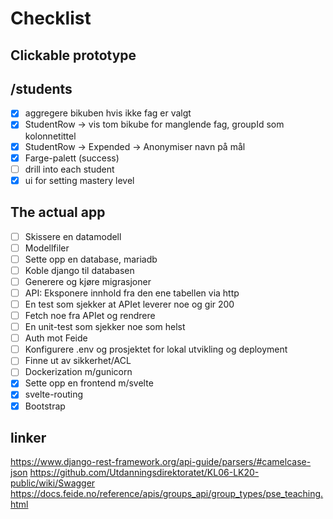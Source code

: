 # Checklist

## Clickable prototype

## /students

- [x] aggregere bikuben hvis ikke fag er valgt
- [x] StudentRow → vis tom bikube for manglende fag, groupId som kolonnetittel
- [x] StudentRow → Expended → Anonymiser navn på mål
- [x] Farge-palett (success)
- [ ] drill into each student
- [x] ui for setting mastery level

## The actual app

- [ ] Skissere en datamodell
- [ ] Modellfiler
- [ ] Sette opp en database, mariadb
- [ ] Koble django til databasen
- [ ] Generere og kjøre migrasjoner
- [ ] API: Eksponere innhold fra den ene tabellen via http
- [ ] En test som sjekker at APIet leverer noe og gir 200
- [ ] Fetch noe fra APIet og rendrere
- [ ] En unit-test som sjekker noe som helst
- [ ] Auth mot Feide
- [ ] Konfigurere .env og prosjektet for lokal utvikling og deployment
- [ ] Finne ut av sikkerhet/ACL
- [ ] Dockerization m/gunicorn
- [x] Sette opp en frontend m/svelte
- [x] svelte-routing
- [x] Bootstrap

## linker

https://www.django-rest-framework.org/api-guide/parsers/#camelcase-json
https://github.com/Utdanningsdirektoratet/KL06-LK20-public/wiki/Swagger
https://docs.feide.no/reference/apis/groups_api/group_types/pse_teaching.html
